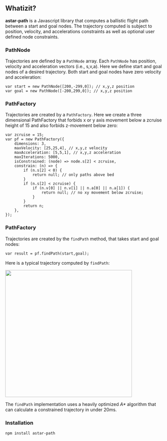 ## Whatizit?
**astar-path** is a Javascript library that computes a ballistic flight path
between a start and goal nodes. The trajectory computed is subject to
position, velocity, and accelerations constraints as well as optional
user defined node constraints. 

### PathNode
Trajectories are defined by a `PathNode` array. Each `PathNode` has position, velocity and acceleration vectors (i.e., s,v,a).
Here we define start and goal nodes of a desired trajectory. Both start and goal nodes have zero velocity and acceleration:

```JS
var start = new PathNode([200,-299,0]); // x,y,z position
var goal = new PathNode([-200,299,0]); // x,y,z position
```

### PathFactory
Trajectories are created by a `PathFactory`.
Here we create a three dimensional PathFactory that forbids x or y axis 
movement below a zcruise height
of 15 and also forbids z-movement below zero:

```JS
var zcruise = 15;
var pf = new PathFactory({
    dimensions: 3,
    maxVelocity: [25,25,4], // x,y,z velocity
    maxAcceleration: [5,5,1], // x,y,z acceleration
    maxIterations: 5000,
    isConstrained: (node) => node.s[2] < zcruise,
    constrain: (n) => {
        if (n.s[2] < 0) {
            return null; // only paths above bed
        }
        if (n.s[2] < zcruise) {
            if (n.v[0] || n.v[1] || n.a[0] || n.a[1]) {
                return null; // no xy movement below zcruise;
            }
        }
        return n;
    },
});
```

### PathFactory
Trajectories are created by the `findPath` method, that takes start and goal nodes:

```JS
var result = pf.findPath(start,goal);
```

Here is a typical trajectory computed by `findPath`:

<a href="https://github.com/firepick/astar-path/wiki/images/constrainzy.png">
    <img src="https://github.com/firepick/astar-path/wiki/images/constrainzy.png" height=400px></a>

The `findPath` implementation uses a heavily optimized _A*_  algorithm that can calculate a constrained trajectory
in under 20ms.

### Installation
`npm install astar-path`

